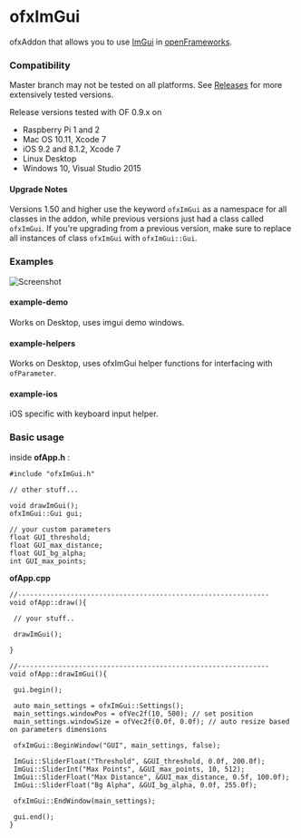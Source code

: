 # ofxImGui

ofxAddon that allows you to use [ImGui](https://github.com/ocornut/imgui) in [openFrameworks](https://github.com/openframeworks/openFrameworks).

### Compatibility
Master branch may not be tested on all platforms. See [Releases](https://github.com/jvcleave/ofxImGui/releases/) for more extensively tested versions.

Release versions tested with OF 0.9.x on
 - Raspberry Pi 1 and 2
 - Mac OS 10.11, Xcode 7
 - iOS 9.2 and 8.1.2, Xcode 7
 - Linux Desktop
 - Windows 10, Visual Studio 2015



#### Upgrade Notes
Versions 1.50 and higher use the keyword `ofxImGui` as a namespace for all classes in the addon, while previous versions just had a class called `ofxImGui`. If you're upgrading from a previous version, make sure to replace all instances of class `ofxImGui` with `ofxImGui::Gui`.

### Examples

![Screenshot](images/Screenshot.png)

#### example-demo    
Works on Desktop, uses imgui demo windows.

#### example-helpers
Works on Desktop, uses ofxImGui helper functions for interfacing with `ofParameter`.

#### example-ios  
iOS specific with keyboard input helper.

### Basic usage

inside **ofApp.h** :
```
#include "ofxImGui.h"

// other stuff...

void drawImGui();
ofxImGui::Gui gui;

// your custom parameters
float GUI_threshold;
float GUI_max_distance;
float GUI_bg_alpha;
int GUI_max_points;
```
**ofApp.cpp**

```
//--------------------------------------------------------------
void ofApp::draw(){
 
 // your stuff..
 
 drawImGui();
 
}

//--------------------------------------------------------------
void ofApp::drawImGui(){

 gui.begin();
	
 auto main_settings = ofxImGui::Settings();
 main_settings.windowPos = ofVec2f(10, 500); // set position
 main_settings.windowSize = ofVec2f(0.0f, 0.0f); // auto resize based on parameters dimensions

 ofxImGui::BeginWindow("GUI", main_settings, false);
 
 ImGui::SliderFloat("Threshold", &GUI_threshold, 0.0f, 200.0f);
 ImGui::SliderInt("Max Points", &GUI_max_points, 10, 512);
 ImGui::SliderFloat("Max Distance", &GUI_max_distance, 0.5f, 100.0f);
 ImGui::SliderFloat("Bg Alpha", &GUI_bg_alpha, 0.0f, 255.0f);
 
 ofxImGui::EndWindow(main_settings);
	
 gui.end();
}
```
